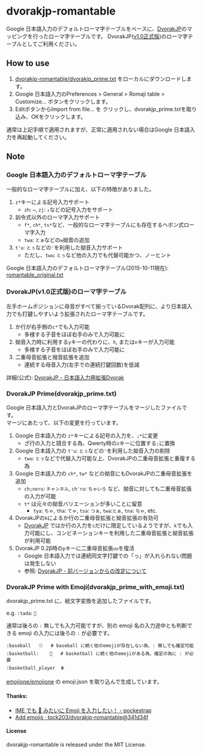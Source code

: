 # dvorakjp-romantable
Google 日本語入力のデフォルトローマ字テーブルをベースに、[DvorakJP](http://www7.plala.or.jp/dvorakjp/)のマッピングを行ったローマ字テーブルです。
DvorakJP([v1.0正式版](http://www7.plala.or.jp/dvorakjp/kaitei.htm))のローマ字テーブルとしてご利用ください。


## How to use

1. [dvorakjp-romantable/dvorakjp_prime.txt](https://github.com/shinespark/dvorakjp-romantable/blob/master/dvorakjp_prime.txt) をローカルにダウンロードします。
1. Google 日本語入力のPreferences > General > Romaji table > Customize... ボタンをクリックします。
1. EditボタンからImport from file... を クリックし、dvorakjp_prime.txtを取り込み、OKをクリックします。

通常は上記手順で適用されますが、正常に適用されない場合はGoogle 日本語入力を再起動してください。

## Note

### Google 日本語入力のデフォルトローマ字テーブル

一般的なローマ字テーブルに加え、以下の特徴がありました。

1. `z*`キーによる記号入力サポート
	- `zh`: `←`, `zj`: `↓`などの記号入力をサポート
1. 訓令式以外のローマ字入力サポート
	- `f*`, `ch*`, `ts*`など、一般的なローマ字テーブルにも存在するヘボン式ローマ字入力
	- `twa`: `とぁ`などの`w`拗音の追加
1. `t'u`: `とぅ`などの`'`を利用した拗音入力サポート
	- ただし、`twu`: `とぅ`など他の入力でも代替可能かつ、ノーヒント

Google 日本語入力のデフォルトローマ字テーブル(2015-10-11現在): [romantable_original.txt](https://github.com/shinespark/dvorak-romantable/blob/master/romantable_original.txt)

### DvorakJP(v1.0正式版)のローマ字テーブル

左手ホームポジションに母音がすべて揃っているDvorak配列に、より日本語入力でも打鍵しやすいよう拡張されたローマ字テーブルです。

1. か行が右手側の`c*`でも入力可能
	- 多様する子音をほぼ右手のみで入力可能に
1. 拗音入力時に利用する`y`キーの代わりに、`h`, または`n`キーが入力可能
	- 多様する子音をほぼ右手のみで入力可能に
1. 二重母音拡張と撥音拡張を追加
	- 連続する母音入力(左手での連続打鍵回数)を低減

詳細(公式): [DvorakJP - 日本語入力用拡張Dvorak](http://www7.plala.or.jp/dvorakjp/dvorakjp.htm)

### DvorakJP Prime(dvorakjp_prime.txt)

Google 日本語入力とDvorakJPのローマ字テーブルをマージしたファイルです。  
マージにあたって、以下の変更を行っています。  

1. Google 日本語入力の `z*`キーによる記号の入力を、`;*`に変更
	- ざ行の入力と競合する為、Qwerty時の`z`キーに位置する`;`に置換
1. Google 日本語入力の `t'u`: `とぅ`などの`'`を利用した拗音入力の削除
	- `twu`: `とぅ`などで代替入力可能な上、DvorakJPの二重母音拡張と重複する為
1. Google 日本語入力の `ch*`, `tw*` などの拗音にもDvorakJPの二重母音拡張を追加
	- `ch;neru`: `チャンネル`, `ch'ro`: `ちゃいろ` など、拗音に対しても二重母音拡張の入力が可能
	- `t*` は元々の拗音バリエーションが多いことに留意
		- `tya`: `ちゃ`, `tha`: `てゃ`, `tsa`: `つぁ`, `twa`:`とぁ`, `tna`: `ちゃ`, etc.
1. DvorakJPの`k`によるか行の二重母音拡張と拗音拡張の有効可
	- [DvorakJP](http://www7.plala.or.jp/dvorakjp/)  ではか行の入力を`c`だけに限定しているようですが、`k`でも入力可能にし、コンビネーションキーを利用した二重母音拡張と拗音拡張が利用可能
1. DvorakJP 0.2β時の`p`キーに二重母音拡張`uu`を復活
	- Google 日本語入力では連続同文字打鍵での「っ」が入れられない問題は発生しない
	- 参照: [DvorakJP - 前バージョンからの改定について](http://www7.plala.or.jp/dvorakjp/kaitei.htm)

### DvorakJP Prime with Emoji(dvorakjp_prime_with_emoji.txt)

dvorakjp_prime.txt に、絵文字変換を追加したファイルです。

e.g. `:tada`: `🎉`

通常は後ろの `:` 無しでも入力可能ですが、別の emoji 名の入力途中とも判断できる emoji の入力には後ろの `:` が必要です。

```
:baseball	⚾	# baseball に続く他のemojiが存在しない為、: 無しでも確定可能
:basketball:	🏀	# basketball に続く他のemojiがある為、確定の為に : が必要
:basketball_player	⛹
```

[emojione/emojione](https://github.com/emojione/emojione/) の emoji.json を取り込んで生成しています。

#### Thanks:

* [IME でも :muscle: みたいに Emoji を入力したい！ - pockestrap](http://pocke.hatenablog.com/entry/2017/03/05/193553)
* [Add emojis · tock203/dvorakjp-romantable@341d34f](https://github.com/tock203/dvorakjp-romantable/commit/341d34fff084e945ac5a098ac14f7c48f55983e1)

#### License
dvorakjp-romantable is released under the MIT License.
